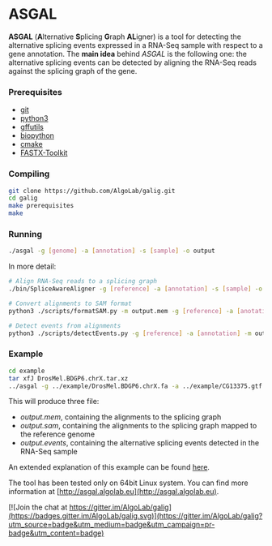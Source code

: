 # ASGAL

**ASGAL** (**A**lternative **S**plicing **G**raph **AL**igner) is a
tool for detecting the alternative splicing events expressed in a
RNA-Seq sample with respect to a gene annotation. The **main idea**
behind _ASGAL_ is the following one: the alternative splicing events can
be detected by aligning the RNA-Seq reads against the splicing graph
of the gene.

### Prerequisites
  * [git](https://git-scm.com/)
  * [python3](https://www.python.org)
  * [gffutils](http://daler.github.io/gffutils/)
  * [biopython](http://biopython.org)
  * [cmake](https://cmake.org)
  * [FASTX-Toolkit](http://hannonlab.cshl.edu/fastx_toolkit/)

### Compiling
```bash
git clone https://github.com/AlgoLab/galig.git
cd galig
make prerequisites
make
```

### Running
```bash
./asgal -g [genome] -a [annotation] -s [sample] -o output
```

In more detail:
```bash
# Align RNA-Seq reads to a splicing graph
./bin/SpliceAwareAligner -g [reference] -a [annotation] -s [sample] -o output.mem

# Convert alignments to SAM format
python3 ./scripts/formatSAM.py -m output.mem -g [reference] -a [anotation] -o output.sam

# Detect events from alignments
python3 ./scripts/detectEvents.py -g [reference] -a [annotation] -m output.mem -o output.events 
```

### Example
```bash
cd example
tar xfJ DrosMel.BDGP6.chrX.tar.xz
../asgal -g ../example/DrosMel.BDGP6.chrX.fa -a ../example/CG13375.gtf -s ../example/CG13375.fasta -o output --allevents
```

This will produce three file:
  * _output.mem_, containing the alignments to the splicing graph
  * _output.sam_, containing the alignments to the splicing graph mapped to the reference genome
  * _output.events_, containing the alternative splicing events detected in the RNA-Seq sample

An extended explanation of this example can be found <a href="http://asgal.algolab.eu/documentation#example" target="_blank">here</a>.


The tool has been tested only on 64bit Linux system. You can find more information at [http://asgal.algolab.eu](http://asgal.algolab.eu).

[![Join the chat at https://gitter.im/AlgoLab/galig](https://badges.gitter.im/AlgoLab/galig.svg)](https://gitter.im/AlgoLab/galig?utm_source=badge&utm_medium=badge&utm_campaign=pr-badge&utm_content=badge)
